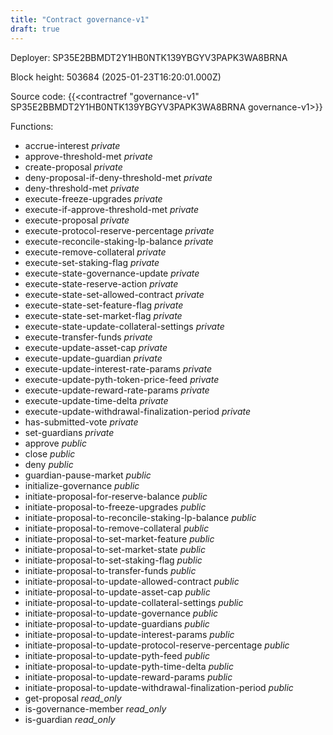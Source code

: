```yaml
---
title: "Contract governance-v1"
draft: true
---
```

Deployer: SP35E2BBMDT2Y1HB0NTK139YBGYV3PAPK3WA8BRNA


 



Block height: 503684 (2025-01-23T16:20:01.000Z)

Source code: {{<contractref "governance-v1" SP35E2BBMDT2Y1HB0NTK139YBGYV3PAPK3WA8BRNA governance-v1>}}

Functions:

* accrue-interest _private_
* approve-threshold-met _private_
* create-proposal _private_
* deny-proposal-if-deny-threshold-met _private_
* deny-threshold-met _private_
* execute-freeze-upgrades _private_
* execute-if-approve-threshold-met _private_
* execute-proposal _private_
* execute-protocol-reserve-percentage _private_
* execute-reconcile-staking-lp-balance _private_
* execute-remove-collateral _private_
* execute-set-staking-flag _private_
* execute-state-governance-update _private_
* execute-state-reserve-action _private_
* execute-state-set-allowed-contract _private_
* execute-state-set-feature-flag _private_
* execute-state-set-market-flag _private_
* execute-state-update-collateral-settings _private_
* execute-transfer-funds _private_
* execute-update-asset-cap _private_
* execute-update-guardian _private_
* execute-update-interest-rate-params _private_
* execute-update-pyth-token-price-feed _private_
* execute-update-reward-rate-params _private_
* execute-update-time-delta _private_
* execute-update-withdrawal-finalization-period _private_
* has-submitted-vote _private_
* set-guardians _private_
* approve _public_
* close _public_
* deny _public_
* guardian-pause-market _public_
* initialize-governance _public_
* initiate-proposal-for-reserve-balance _public_
* initiate-proposal-to-freeze-upgrades _public_
* initiate-proposal-to-reconcile-staking-lp-balance _public_
* initiate-proposal-to-remove-collateral _public_
* initiate-proposal-to-set-market-feature _public_
* initiate-proposal-to-set-market-state _public_
* initiate-proposal-to-set-staking-flag _public_
* initiate-proposal-to-transfer-funds _public_
* initiate-proposal-to-update-allowed-contract _public_
* initiate-proposal-to-update-asset-cap _public_
* initiate-proposal-to-update-collateral-settings _public_
* initiate-proposal-to-update-governance _public_
* initiate-proposal-to-update-guardians _public_
* initiate-proposal-to-update-interest-params _public_
* initiate-proposal-to-update-protocol-reserve-percentage _public_
* initiate-proposal-to-update-pyth-feed _public_
* initiate-proposal-to-update-pyth-time-delta _public_
* initiate-proposal-to-update-reward-params _public_
* initiate-proposal-to-update-withdrawal-finalization-period _public_
* get-proposal _read_only_
* is-governance-member _read_only_
* is-guardian _read_only_

